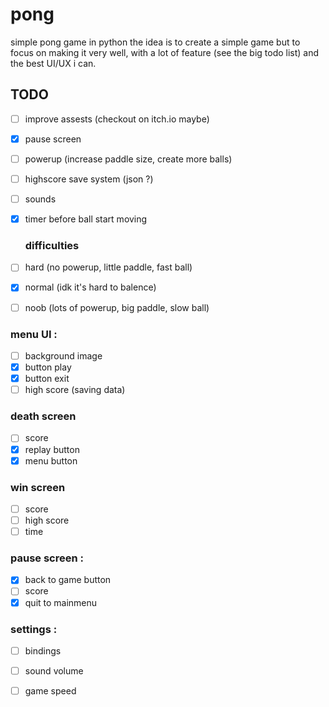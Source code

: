 # pong
simple pong game in python
the idea is to create a simple game but to focus on making it very well, with a lot of feature (see the big todo list) and the best UI/UX i can.


## TODO

- [ ] improve assests (checkout on itch.io maybe)

- [x] pause screen

- [ ] powerup (increase paddle size, create more balls)

- [ ] highscore save system (json ?)

- [ ] sounds

- [x] timer before ball start moving


   ### difficulties
- [ ] hard (no powerup, little paddle, fast ball)
- [x] normal (idk it's hard to balence)
- [ ] noob (lots of powerup, big paddle, slow ball)

### menu UI :
- [ ] background image
- [x] button play
- [x] button exit
- [ ] high score (saving data)

### death screen
- [ ] score
- [x] replay button
- [x] menu button

### win screen
- [ ] score
- [ ] high score
- [ ] time

### pause screen :
- [x] back to game button
- [ ] score
- [x] quit to mainmenu

### settings :
- [ ] bindings
- [ ] sound volume
- [ ] game speed

